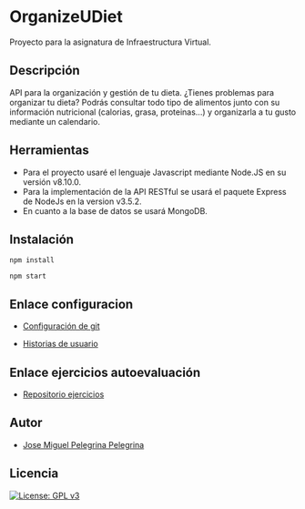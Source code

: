 # OrganizeUDiet
Proyecto para la asignatura de Infraestructura Virtual.

## Descripción
API para la organización y gestión de tu dieta. ¿Tienes problemas para organizar tu dieta? 
Podrás consultar todo tipo de alimentos junto con su información nutricional (calorias, grasa, proteinas...) y organizarla a tu gusto mediante un calendario.

## Herramientas
+ Para el proyecto usaré el lenguaje Javascript mediante Node.JS en su versión v8.10.0.
+ Para la implementación de la API RESTful se usará el paquete Express de NodeJs en la version v3.5.2.
+ En cuanto a la base de datos se usará MongoDB.

## Instalación
`npm install`

`npm start`

## Enlace configuracion
+ [Configuración de git](https://github.com/josemip98/OrganizeUDiet/blob/master/docs/git_config.md)

+ [Historias de usuario](https://github.com/josemip98/OrganizeUDiet/blob/master/docs/HU.md)

## Enlace ejercicios autoevaluación
+ [Repositorio ejercicios](https://github.com/josemip98/EjerciciosIV)

## Autor
+ [Jose Miguel Pelegrina Pelegrina](https://github.com/josemip98)

## Licencia

[![License: GPL v3](https://img.shields.io/badge/License-GPLv3-blue.svg)](https://www.gnu.org/licenses/gpl-3.0)
